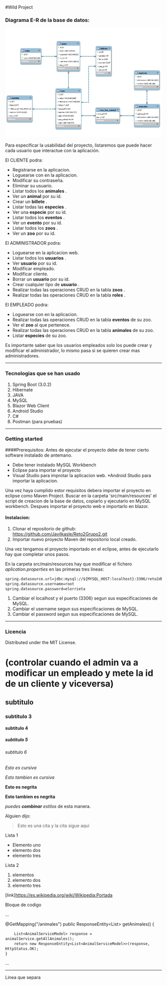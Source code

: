 #Wild Project

### Diagrama E-R de la base de datos:

![Diagrama E-R de la base de datos.](src\\main\\resources\\E-R_BBDD.png)

Para especificar la usabilidad del proyecto, listaremos que puede hacer cada usuario que interactue con la aplicación.

El CLIENTE podra:
 * Registrarse en la aplicacion.
 * Loguearse con en la aplicacion.
 * Modificar su contraseña.
 * Eliminar su usuario.
 * Listar todos los  __animales__ .
 * Ver un  __animal__  por su id.
 * Crear un  __billete__ .
 * Listar todas las  __especies__ .
 * Ver una  __especie__  por su id.
 * Listar todos los  __eventos__ .
 * Ver un  __evento__  por su id.
 * Listar todos los  __zoos__ .
 * Ver un  __zoo__  por su id.
 
El ADMINISTRADOR podra:
 * Loguearse en la aplicacion web.
 * Listar todos los  __usuarios__ .
 * Ver  __usuario__  por su id.
 * Modificar empleado.
 * Modificar cliente.
 * Borrar un  __usuario__  por su id.
 * Crear cualquier tipo de  __usuario__ .
 * Realizar todas las operaciones CRUD en la tabla  __zoos__ .
 * Realizar todas las operaciones CRUD en la tabla  __roles__ .

El EMPLEADO podra:
 * Loguearse con en la aplicacion.
 * Realizar todas las operaciones CRUD en la tabla  __eventos__  de su zoo.
 * Ver el  __zoo__  al que pertenece.
 * Realizar todas las operaciones CRUD en la tabla  __animales__ de su zoo.
 * Listar  __especies__  de su zoo.
  
 
Es importante saber que los usuarios empleados solo los puede crear y modificar el administrador, lo mismo pasa si se quieren crear mas administradores.

---

### Tecnologias que se han usado

 1. Spring Boot (3.0.2)
 2. Hibernate
 3. JAVA
 4. MySQL
 5. Blazor Web Client
 6. Android Studio
 7. C#
 8. Postman (para pruebas)
 
---
 
### Getting started
####Prerequisitos:
Antes de ejecutar el proyecto debe de tener cierto software instalado de antemano.

 * Debe tener instalado MySQL Workbench
 * Eclipse para importar el proyecto
 * Visual Studio para improtar la aplicacion web.
 *Android Studio para importar la aplicacion.

Una vez haya cumplido estor requisitos debera importar el proyecto en eclipse como Maven Project. Buscar en la carpeta 'src/main/resources' el 
script de creacion de la base de datos, copiarlo y ejecutarlo en MySQL workbench. Despues importar el proyecto web e importarlo en blazor.


#### Instalacion:
 1. Clonar el repositorio de github: <https://github.com/JaviIkasle/Reto2Grupo2.git>
 2. Importar nuevo proyecto Maven del repositorio local creado.

Una vez tengamos el proyecto importado en el eclipse, antes de ejecutarlo hay que completar unos pasos.

En la carpeta src/main/resources hay que modificar el fichero  _aplication.properties_  en las primeras tres lineas:

```
spring.datasource.url=jdbc:mysql://${MYSQL_HOST:localhost}:3306/reto2db
spring.datasource.username=root
spring.datasource.password=elorrieta
```
 1. Cambiar el localhost y el puerto (3306) segun sus especificaciones de MySQL.
 2. Cambiar el username segun sus especificaciones de MySQL.
 3. Cambiar el password segun sus especificaciones de MySQL.
 
 
---









### Licencia
Distributed under the MIT License.
 
 
 # __(controlar cuando el admin va a modificar un empleado y mete la id de un cliente y viceversa)__
## subtitulo

### subtitulo 3

#### subtitulo 4

##### subtitulo 5

###### subtitulo 6



*Esto es cursiva*

_Esto tambien es cursiva_

**Esto es negrita**

__Esto tambien es negrita__

*puedes **combinar** estilos* de esta manera.

Alguien dijo:
> Esto es una cita
> y la cita sigue aqui

Lista 1

* Elemento uno
* elemento dos
* elemento tres

Lista 2

1. elementos
2. elemento dos
3. elemento tres



[link]<https://es.wikipedia.org/wiki/Wikipedia:Portada>


Bloque de codigo

...

@GetMapping("/animales")
	public ResponseEntity<List<AnimalServiceModel>> getAnimales() {
		
		List<AnimalServiceModel> response = animalService.getAllAnimales();
		return new ResponseEntity<List<AnimalServiceModel>>(response, HttpStatus.OK);
	}
...

---
Linea que separa